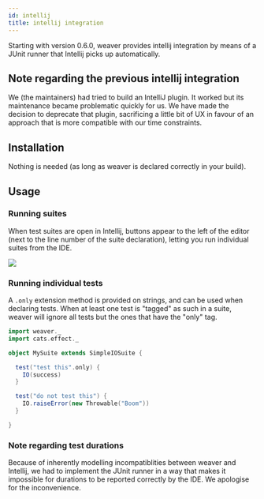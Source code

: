 ```yaml
---
id: intellij
title: intellij integration
---
```


Starting with version 0.6.0, weaver provides intellij integration by means of a JUnit runner that Intellij picks up automatically.

## Note regarding the previous intellij integration

We (the maintainers) had tried to build an IntelliJ plugin. It worked but its maintenance became problematic quickly for us. We have made the decision to deprecate that plugin, sacrificing a little bit of UX in favour of an approach that is more compatible with our time constraints.

## Installation

Nothing is needed (as long as weaver is declared correctly in your build).

## Usage

### Running suites

When test suites are open in Intellij, buttons appear to the left of the editor (next to the line number of the suite declaration), letting you run individual suites from the IDE.

![](../img/intellij_usage.png)

### Running individual tests

A `.only` extension method is provided on strings, and can be used when declaring tests. When at least one test is "tagged" as such in a suite, weaver will ignore all tests but the ones that have the "only" tag.

```scala mdoc  
import weaver._
import cats.effect._

object MySuite extends SimpleIOSuite {

  test("test this".only) {
    IO(success)
  }

  test("do not test this") {
    IO.raiseError(new Throwable("Boom"))
  }

}
```

### Note regarding test durations

Because of inherently modelling incompatiblities between weaver and Intellij, we had to implement the JUnit runner in a way that makes it impossible for durations to be reported correctly by the IDE. We apologise for the inconvenience.
